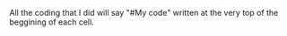 All the coding that I did will say "#My code" written at the very top of the beggining of each cell.
